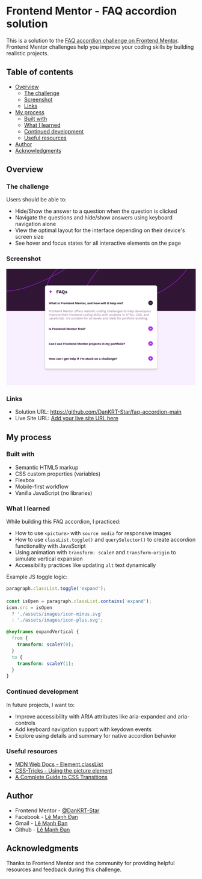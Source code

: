 # Frontend Mentor - FAQ accordion solution

This is a solution to the [FAQ accordion challenge on Frontend Mentor](https://www.frontendmentor.io/challenges/faq-accordion-wyfFdeBwBz). Frontend Mentor challenges help you improve your coding skills by building realistic projects.

## Table of contents

- [Overview](#overview)
  - [The challenge](#the-challenge)
  - [Screenshot](#screenshot)
  - [Links](#links)
- [My process](#my-process)
  - [Built with](#built-with)
  - [What I learned](#what-i-learned)
  - [Continued development](#continued-development)
  - [Useful resources](#useful-resources)
- [Author](#author)
- [Acknowledgments](#acknowledgments)

## Overview

### The challenge

Users should be able to:

- Hide/Show the answer to a question when the question is clicked
- Navigate the questions and hide/show answers using keyboard navigation alone
- View the optimal layout for the interface depending on their device's screen size
- See hover and focus states for all interactive elements on the page

### Screenshot

![Screenshot of solution](./assets/images/127.0.0.1_5501_%20(10).png)

### Links

- Solution URL: https://github.com/DanKRT-Star/faq-accordion-main
- Live Site URL: [Add your live site URL here](https://your-live-site-url.com)

## My process

### Built with

- Semantic HTML5 markup
- CSS custom properties (variables)
- Flexbox
- Mobile-first workflow
- Vanilla JavaScript (no libraries)

### What I learned

While building this FAQ accordion, I practiced:

- How to use `<picture>` with `source media` for responsive images
- How to use `classList.toggle()` and `querySelector()` to create accordion functionality with JavaScript
- Using animation with `transform: scaleY` and `transform-origin` to simulate vertical expansion
- Accessibility practices like updating `alt` text dynamically

Example JS toggle logic:

```js
paragraph.classList.toggle('expand');

const isOpen = paragraph.classList.contains('expand');
icon.src = isOpen
  ? './assets/images/icon-minus.svg'
  : './assets/images/icon-plus.svg';
```

```css
@keyframes expandVertical {
  from {
    transform: scaleY(0);
  }
  to {
    transform: scaleY(1);
  }
}
```

### Continued development

In future projects, I want to:

- Improve accessibility with ARIA attributes like aria-expanded and aria-controls
- Add keyboard navigation support with keydown events
- Explore using details and summary for native accordion behavior

### Useful resources 

- [MDN Web Docs - Element.classList](https://developer.mozilla.org/en-US/docs/Web/API/Element/classList)
- [CSS-Tricks - Using the picture element](https://css-tricks.com/responsive-images-youre-just-changing-resolutions-use-srcset/)
- [A Complete Guide to CSS Transitions](https://css-tricks.com/almanac/properties/t/transition/)

## Author

- Frontend Mentor - [@DanKRT-Star](https://www.frontendmentor.io/profile/DanKRT-Star)
- Facebook - [Lê Mạnh Đan](https://www.facebook.com/le.manh.an.887330)
- Gmail - [Lê Mạnh Đan](tonyle1207@gmail.com)
- Github - [Lê Mạnh Đan](https://github.com/DanKRT-Star)

## Acknowledgments

Thanks to Frontend Mentor and the community for providing helpful resources and feedback during this challenge.
